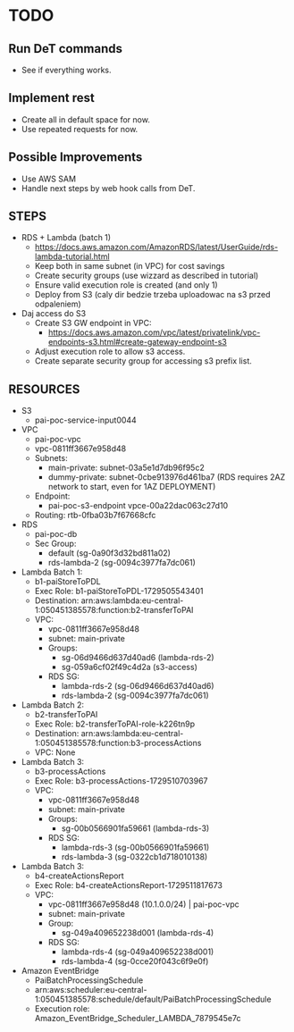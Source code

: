 # TODO

## Run DeT commands
- See if everything works.

## Implement rest
- Create all in default space for now.
- Use repeated requests for now.

## Possible Improvements
- Use AWS SAM
- Handle next steps by web hook calls from DeT.

## STEPS
- RDS + Lambda (batch 1)
    - https://docs.aws.amazon.com/AmazonRDS/latest/UserGuide/rds-lambda-tutorial.html
    - Keep both in same subnet (in VPC) for cost savings
    - Create security groups (use wizzard as described in tutorial)
    - Ensure valid execution role is created (and only 1)
    - Deploy from S3 (caly dir bedzie trzeba uploadowac na s3 przed odpaleniem)
- Daj access do S3
    - Create S3 GW endpoint in VPC:
        - https://docs.aws.amazon.com/vpc/latest/privatelink/vpc-endpoints-s3.html#create-gateway-endpoint-s3
    - Adjust execution role to allow s3 access.
    - Create separate security group for accessing s3 prefix list.



## RESOURCES

- S3
    - pai-poc-service-input0044
- VPC
    - pai-poc-vpc
    - vpc-0811ff3667e958d48
    - Subnets:
        - main-private: subnet-03a5e1d7db96f95c2
        - dummy-private: subnet-0cbe913976d461ba7 (RDS requires 2AZ network to start, even for 1AZ DEPLOYMENT)
    - Endpoint:
        - pai-poc-s3-endpoint vpce-00a22dac063c27d10
    - Routing: rtb-0fba03b7f67668cfc
- RDS
    - pai-poc-db
    - Sec Group:
        - default (sg-0a90f3d32bd811a02)
        - rds-lambda-2 (sg-0094c3977fa7dc061)
- Lambda Batch 1:
    - b1-paiStoreToPDL
    - Exec Role: b1-paiStoreToPDL-1729505543401
    - Destination: arn:aws:lambda:eu-central-1:050451385578:function:b2-transferToPAI
    - VPC:
        - vpc-0811ff3667e958d48
        - subnet: main-private
        - Groups:
            - sg-06d9466d637d40ad6 (lambda-rds-2)
            - sg-059a6cf02f49c4d2a (s3-access)
        - RDS SG:
            - lambda-rds-2 (sg-06d9466d637d40ad6) 
            - rds-lambda-2 (sg-0094c3977fa7dc061)
- Lambda Batch 2:
    - b2-transferToPAI
    - Exec Role: b2-transferToPAI-role-k226tn9p
    - Destination: arn:aws:lambda:eu-central-1:050451385578:function:b3-processActions
    - VPC: None
- Lambda Batch 3:
    - b3-processActions
    - Exec Role: b3-processActions-1729510703967
    - VPC:
        - vpc-0811ff3667e958d48
        - subnet: main-private
        - Groups:
            - sg-00b0566901fa59661 (lambda-rds-3)
        - RDS SG:
            - lambda-rds-3 (sg-00b0566901fa59661) 
            - rds-lambda-3 (sg-0322cb1d718010138) 
- Lambda Batch 3:
    - b4-createActionsReport
    - Exec Role:  b4-createActionsReport-1729511817673 
    - VPC:
        - vpc-0811ff3667e958d48 (10.1.0.0/24) | pai-poc-vpc
        - subnet: main-private
        - Group:
            - sg-049a409652238d001 (lambda-rds-4)
        - RDS SG:
            - lambda-rds-4 (sg-049a409652238d001) 
            - rds-lambda-4 (sg-0cce20f043c6f9e0f) 
- Amazon EventBridge
    - PaiBatchProcessingSchedule
    - arn:aws:scheduler:eu-central-1:050451385578:schedule/default/PaiBatchProcessingSchedule
    - Execution role: Amazon_EventBridge_Scheduler_LAMBDA_7879545e7c